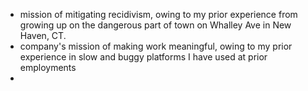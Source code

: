 - mission of mitigating recidivism, owing to my prior experience from growing up on the dangerous part of town on Whalley Ave in New Haven, CT.
- company's mission of making work meaningful, owing to my prior experience in slow and buggy platforms I have used at prior employments
- 
